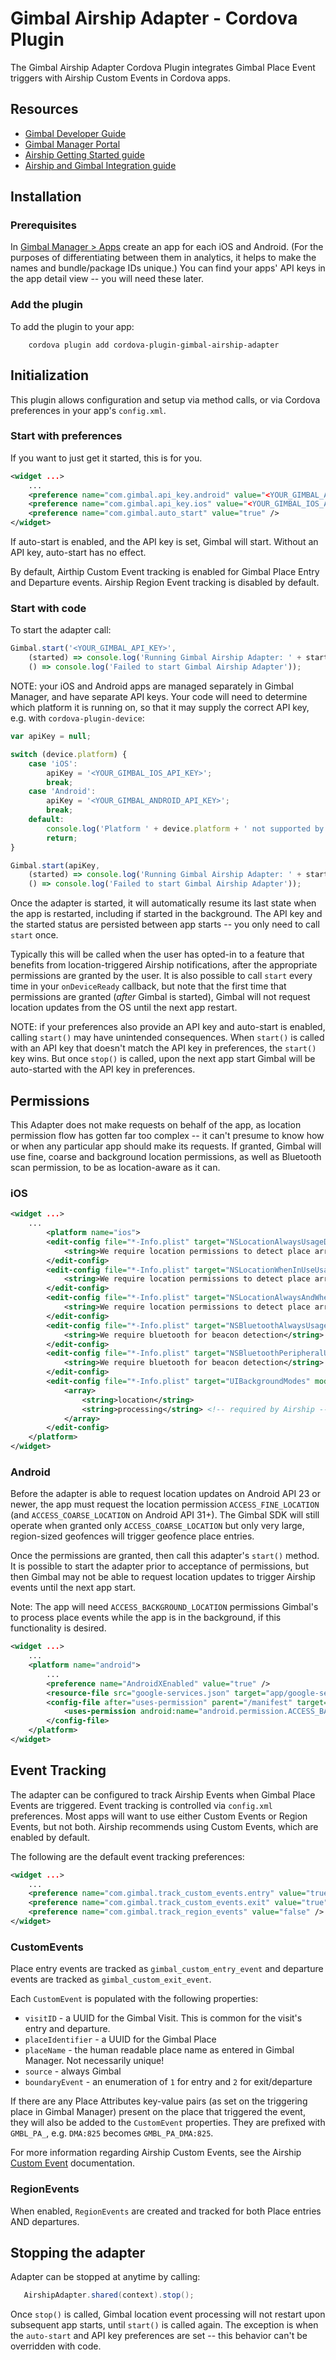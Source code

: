 # Gimbal Airship Adapter - Cordova Plugin

The Gimbal Airship Adapter Cordova Plugin integrates Gimbal Place Event triggers with Airship Custom Events in Cordova apps.

## Resources

- [Gimbal Developer Guide](https://gimbal.com/doc/android/v4/devguide.html)
- [Gimbal Manager Portal](https://manager.gimbal.com)
- [Airship Getting Started guide](https://docs.airship.com/platform/android/getting-started/)
- [Airship and Gimbal Integration guide](https://docs.airship.com/partners/gimbal/)

## Installation

### Prerequisites

In [Gimbal Manager > Apps](https://manager.gimbal.com/apps) create an app for each iOS and Android.
(For the purposes of differentiating between them in analytics, it helps to make the names and bundle/package IDs unique.)
You can find your apps' API keys in the app detail view -- you will need these later.

### Add the plugin

To add the plugin to your app:

```shell
    cordova plugin add cordova-plugin-gimbal-airship-adapter
```

## Initialization

This plugin allows configuration and setup via method calls, or via Cordova preferences in your app's `config.xml`.

### Start with preferences

If you want to just get it started, this is for you.

```xml
<widget ...>
    ...
    <preference name="com.gimbal.api_key.android" value="<YOUR_GIMBAL_ANDROID_API_KEY>" />
    <preference name="com.gimbal.api_key.ios" value="<YOUR_GIMBAL_IOS_API_KEY>" />
    <preference name="com.gimbal.auto_start" value="true" />
</widget>
```

If auto-start is enabled, and the API key is set, Gimbal will start.
Without an API key, auto-start has no effect.

By default, Airthip Custom Event tracking is enabled for Gimbal Place Entry and Departure events.
Airship Region Event tracking is disabled by default.

### Start with code

To start the adapter call:

```javascript
Gimbal.start('<YOUR_GIMBAL_API_KEY>',
    (started) => console.log('Running Gimbal Airship Adapter: ' + started),
    () => console.log('Failed to start Gimbal Airship Adapter'));
```

NOTE: your iOS and Android apps are managed separately in Gimbal Manager, and have separate API keys.
Your code will need to determine which platform it is running on, so that it may supply the correct API key, e.g. with `cordova-plugin-device`:

```javascript
var apiKey = null;

switch (device.platform) {
    case 'iOS':
        apiKey = '<YOUR_GIMBAL_IOS_API_KEY>';
        break;
    case 'Android':
        apiKey = '<YOUR_GIMBAL_ANDROID_API_KEY>';
        break;
    default:
        console.log('Platform ' + device.platform + ' not supported by Gimbal SDK');
        return;
}

Gimbal.start(apiKey,
    (started) => console.log('Running Gimbal Airship Adapter: ' + started),
    () => console.log('Failed to start Gimbal Airship Adapter'));
```

Once the adapter is started, it will automatically resume its last state when the app is restarted, including if started in the background. 
The API key and the started status are persisted between app starts -- you only need to call `start`  once.

Typically this will be called when the user has opted-in to a feature that benefits from location-triggered Airship notifications, after the appropriate permissions are granted by the user.
It is also possible to call `start` every time in your `onDeviceReady` callback, but note that the first time that permissions are granted (*after* Gimbal is started), Gimbal will not request location updates from the OS until the next app restart.

NOTE: if your preferences also provide an API key and auto-start is enabled, calling `start()` may have unintended consequences.
When `start()` is called with an API key that doesn't match the API key in preferences, the `start()` key wins.
But once `stop()` is called, upon the next app start Gimbal will be auto-started with the API key in preferences.

## Permissions

This Adapter does not make requests on behalf of the app, as location permission flow has gotten far too complex -- it can't presume to know how or when any particular app should make its requests.
If granted, Gimbal will use fine, coarse and background location permissions, as well as Bluetooth scan permission, to be as location-aware as it can.

### iOS



```xml
<widget ...>
    ...
        <platform name="ios">
        <edit-config file="*-Info.plist" target="NSLocationAlwaysUsageDescription" mode="merge">
            <string>We require location permissions to detect place arrivals and exits</string>
        </edit-config>
        <edit-config file="*-Info.plist" target="NSLocationWhenInUseUsageDescription" mode="merge">
            <string>We require location permissions to detect place arrivals and exits</string>
        </edit-config>
        <edit-config file="*-Info.plist" target="NSLocationAlwaysAndWhenInUseUsageDescription" mode="merge">
            <string>We require location permissions to detect place arrivals and exits</string>
        </edit-config>
        <edit-config file="*-Info.plist" target="NSBluetoothAlwaysUsageDescription" mode="merge">
            <string>We require bluetooth for beacon detection</string>
        </edit-config>
        <edit-config file="*-Info.plist" target="NSBluetoothPeripheralUsageDescription" mode="merge">
            <string>We require bluetooth for beacon detection</string>
        </edit-config>
        <edit-config file="*-Info.plist" target="UIBackgroundModes" mode="merge">
            <array>
                <string>location</string>
                <string>processing</string> <!-- required by Airship -->
            </array>
        </edit-config>
    </platform>
</widget>
```

### Android

Before the adapter is able to request location updates on Android API 23 or newer, the app must request the location permission `ACCESS_FINE_LOCATION` (and `ACCESS_COARSE_LOCATION` on Android API 31+).
The Gimbal SDK will still operate when granted only `ACCESS_COARSE_LOCATION` but only very large, region-sized geofences will trigger geofence place entries.

Once the permissions are granted, then call this adapter's `start()` method.
It is possible to start the adapter prior to acceptance of permissions, but then Gimbal may not be able to request location updates to trigger Airship events until the next app start.

Note: The app will need `ACCESS_BACKGROUND_LOCATION` permissions Gimbal's to process place events while the app is in the background, if this functionality is desired.

```xml
<widget ...>
    ...
    <platform name="android">
        ...
        <preference name="AndroidXEnabled" value="true" />
        <resource-file src="google-services.json" target="app/google-services.json" />
        <config-file after="uses-permission" parent="/manifest" target="AndroidManifest.xml">
            <uses-permission android:name="android.permission.ACCESS_BACKGROUND_LOCATION" />
        </config-file>
    </platform>
</widget>
```

## Event Tracking

The adapter can be configured to track Airship Events when Gimbal Place Events are triggered.
Event tracking is controlled via `config.xml` preferences.
Most apps will want to use either Custom Events or Region Events, but not both.
Airship recommends using Custom Events, which are enabled by default.

The following are the default event tracking preferences:

```xml
<widget ...>
    ...
    <preference name="com.gimbal.track_custom_events.entry" value="true" />
    <preference name="com.gimbal.track_custom_events.exit" value="true" />
    <preference name="com.gimbal.track_region_events" value="false" />
</widget>    
```

### CustomEvents

Place entry events are tracked as `gimbal_custom_entry_event` and departure events are tracked as `gimbal_custom_exit_event`.

Each `CustomEvent` is populated with the following properties:

- `visitID` - a UUID for the Gimbal Visit. This is common for the visit's entry and departure.
- `placeIdentifier` - a UUID for the Gimbal Place
- `placeName` - the human readable place name as entered in Gimbal Manager. Not necessarily unique!
- `source` - always Gimbal
- `boundaryEvent` - an enumeration of `1` for entry and `2` for exit/departure

If there are any Place Attributes key-value pairs (as set on the triggering place in Gimbal Manager) present on the place that triggered the event, they will also be added to the `CustomEvent` properties.
They are prefixed with `GMBL_PA_`, e.g. `DMA:825` becomes `GMBL_PA_DMA:825`.

For more information regarding Airship Custom Events, see the Airship [Custom Event](https://docs.airship.com/guides/messaging/user-guide/data/custom-events/index.html) documentation.

### RegionEvents

When enabled, `RegionEvents` are created and tracked for both Place entries AND departures.

## Stopping the adapter

Adapter can be stopped at anytime by calling:

```java
   AirshipAdapter.shared(context).stop();
```

Once `stop()` is called, Gimbal location event processing will not restart upon subsequent app starts, until `start()` is called again.
The exception is when the `auto-start` and API key preferences are set -- this behavior can't be overridden with code.
